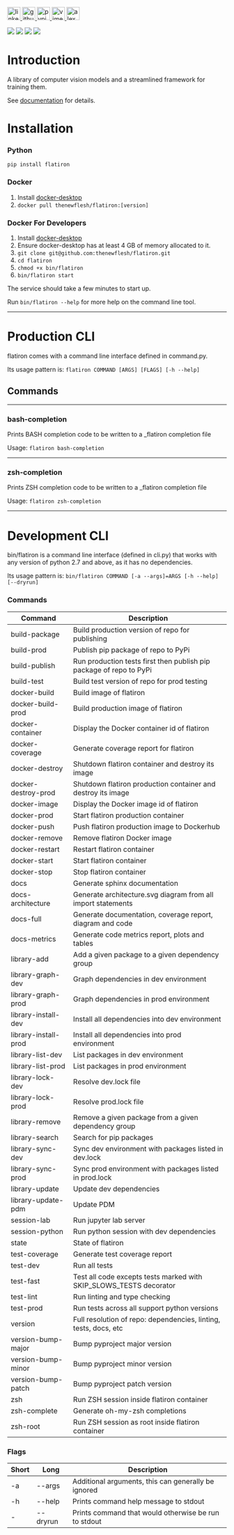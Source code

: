 <p>
    <a href="https://www.linkedin.com/in/alexandergbraun" rel="nofollow noreferrer">
        <img src="https://www.gomezaparicio.com/wp-content/uploads/2012/03/linkedin-logo-1-150x150.png"
             alt="linkedin" width="30px" height="30px"
        >
    </a>
    <a href="https://github.com/theNewFlesh" rel="nofollow noreferrer">
        <img src="https://tadeuzagallo.com/GithubPulse/assets/img/app-icon-github.png"
             alt="github" width="30px" height="30px"
        >
    </a>
    <a href="https://pypi.org/user/the-new-flesh" rel="nofollow noreferrer">
        <img src="https://cdn.iconscout.com/icon/free/png-256/python-2-226051.png"
             alt="pypi" width="30px" height="30px"
        >
    </a>
    <a href="http://vimeo.com/user3965452" rel="nofollow noreferrer">
        <img src="https://cdn.iconscout.com/icon/free/png-512/movie-52-151107.png?f=avif&w=512"
             alt="vimeo" width="30px" height="30px"
        >
    </a>
    <a href="http://www.alexgbraun.com" rel="nofollow noreferrer">
        <img src="https://i.ibb.co/fvyMkpM/logo.png"
             alt="alexgbraun" width="30px" height="30px"
        >
    </a>
</p>

<!-- <img id="logo" src="resources/icon.png" style="max-width: 717px"> -->

[![](https://img.shields.io/badge/License-MIT-F77E70.svg?style=for-the-badge)](https://github.com/theNewFlesh/flatiron/blob/master/LICENSE)
[![](https://img.shields.io/pypi/pyversions/flatiron?style=for-the-badge&label=Python&color=A0D17B&logo=python&logoColor=A0D17B)](https://github.com/theNewFlesh/flatiron/blob/master/docker/config/pyproject.toml)
[![](https://img.shields.io/pypi/v/flatiron?style=for-the-badge&label=PyPI&color=5F95DE&logo=pypi&logoColor=5F95DE)](https://pypi.org/project/flatiron/)
[![](https://img.shields.io/pypi/dm/flatiron?style=for-the-badge&label=Downloads&color=5F95DE)](https://pepy.tech/project/flatiron)

# Introduction
A library of computer vision models and a streamlined framework for training them.

See [documentation](https://thenewflesh.github.io/flatiron/) for details.

# Installation
### Python
`pip install flatiron`

### Docker
1. Install [docker-desktop](https://docs.docker.com/desktop/)
2. `docker pull thenewflesh/flatiron:[version]`

### Docker For Developers
1. Install [docker-desktop](https://docs.docker.com/desktop/)
2. Ensure docker-desktop has at least 4 GB of memory allocated to it.
3. `git clone git@github.com:thenewflesh/flatiron.git`
4. `cd flatiron`
6. `chmod +x bin/flatiron`
7. `bin/flatiron start`

The service should take a few minutes to start up.

Run `bin/flatiron --help` for more help on the command line tool.

---

# Production CLI

flatiron comes with a command line interface defined in command.py.

Its usage pattern is: `flatiron COMMAND [ARGS] [FLAGS] [-h --help]`

## Commands

---

### bash-completion
Prints BASH completion code to be written to a _flatiron completion file

Usage: `flatiron bash-completion`

---

### zsh-completion
Prints ZSH completion code to be written to a _flatiron completion file

Usage: `flatiron zsh-completion`

---

# Development CLI
bin/flatiron is a command line interface (defined in cli.py) that works with
any version of python 2.7 and above, as it has no dependencies.

Its usage pattern is: `bin/flatiron COMMAND [-a --args]=ARGS [-h --help] [--dryrun]`

### Commands

| Command              | Description                                                         |
| -------------------- | ------------------------------------------------------------------- |
| build-package        | Build production version of repo for publishing                     |
| build-prod           | Publish pip package of repo to PyPi                                 |
| build-publish        | Run production tests first then publish pip package of repo to PyPi |
| build-test           | Build test version of repo for prod testing                         |
| docker-build         | Build image of flatiron                                             |
| docker-build-prod    | Build production image of flatiron                                  |
| docker-container     | Display the Docker container id of flatiron                         |
| docker-coverage      | Generate coverage report for flatiron                               |
| docker-destroy       | Shutdown flatiron container and destroy its image                   |
| docker-destroy-prod  | Shutdown flatiron production container and destroy its image        |
| docker-image         | Display the Docker image id of flatiron                             |
| docker-prod          | Start flatiron production container                                 |
| docker-push          | Push flatiron production image to Dockerhub                         |
| docker-remove        | Remove flatiron Docker image                                        |
| docker-restart       | Restart flatiron container                                          |
| docker-start         | Start flatiron container                                            |
| docker-stop          | Stop flatiron container                                             |
| docs                 | Generate sphinx documentation                                       |
| docs-architecture    | Generate architecture.svg diagram from all import statements        |
| docs-full            | Generate documentation, coverage report, diagram and code           |
| docs-metrics         | Generate code metrics report, plots and tables                      |
| library-add          | Add a given package to a given dependency group                     |
| library-graph-dev    | Graph dependencies in dev environment                               |
| library-graph-prod   | Graph dependencies in prod environment                              |
| library-install-dev  | Install all dependencies into dev environment                       |
| library-install-prod | Install all dependencies into prod environment                      |
| library-list-dev     | List packages in dev environment                                    |
| library-list-prod    | List packages in prod environment                                   |
| library-lock-dev     | Resolve dev.lock file                                               |
| library-lock-prod    | Resolve prod.lock file                                              |
| library-remove       | Remove a given package from a given dependency group                |
| library-search       | Search for pip packages                                             |
| library-sync-dev     | Sync dev environment with packages listed in dev.lock               |
| library-sync-prod    | Sync prod environment with packages listed in prod.lock             |
| library-update       | Update dev dependencies                                             |
| library-update-pdm   | Update PDM                                                          |
| session-lab          | Run jupyter lab server                                              |
| session-python       | Run python session with dev dependencies                            |
| state                | State of flatiron                                                   |
| test-coverage        | Generate test coverage report                                       |
| test-dev             | Run all tests                                                       |
| test-fast            | Test all code excepts tests marked with SKIP_SLOWS_TESTS decorator  |
| test-lint            | Run linting and type checking                                       |
| test-prod            | Run tests across all support python versions                        |
| version              | Full resolution of repo: dependencies, linting, tests, docs, etc    |
| version-bump-major   | Bump pyproject major version                                        |
| version-bump-minor   | Bump pyproject minor version                                        |
| version-bump-patch   | Bump pyproject patch version                                        |
| zsh                  | Run ZSH session inside flatiron container                           |
| zsh-complete         | Generate oh-my-zsh completions                                      |
| zsh-root             | Run ZSH session as root inside flatiron container                   |

### Flags

| Short | Long      | Description                                          |
| ----- | --------- | ---------------------------------------------------- |
| -a    | --args    | Additional arguments, this can generally be ignored  |
| -h    | --help    | Prints command help message to stdout                |
| -     | --dryrun  | Prints command that would otherwise be run to stdout |
